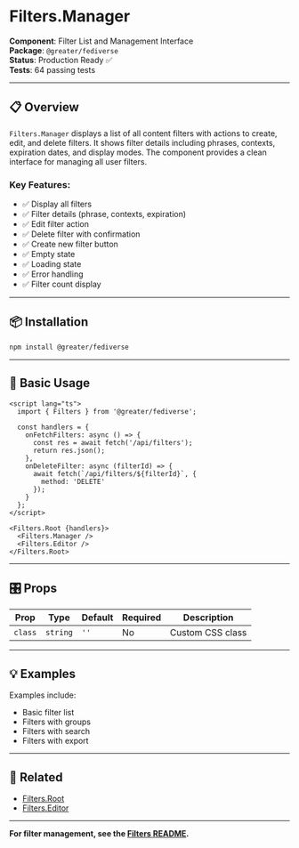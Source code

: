 # Filters.Manager

**Component**: Filter List and Management Interface  
**Package**: `@greater/fediverse`  
**Status**: Production Ready ✅  
**Tests**: 64 passing tests

---

## 📋 Overview

`Filters.Manager` displays a list of all content filters with actions to create, edit, and delete filters. It shows filter details including phrases, contexts, expiration dates, and display modes. The component provides a clean interface for managing all user filters.

### **Key Features**:
- ✅ Display all filters
- ✅ Filter details (phrase, contexts, expiration)
- ✅ Edit filter action
- ✅ Delete filter with confirmation
- ✅ Create new filter button
- ✅ Empty state
- ✅ Loading state
- ✅ Error handling
- ✅ Filter count display

---

## 📦 Installation

```bash
npm install @greater/fediverse
```

---

## 🚀 Basic Usage

```svelte
<script lang="ts">
  import { Filters } from '@greater/fediverse';
  
  const handlers = {
    onFetchFilters: async () => {
      const res = await fetch('/api/filters');
      return res.json();
    },
    onDeleteFilter: async (filterId) => {
      await fetch(`/api/filters/${filterId}`, {
        method: 'DELETE'
      });
    }
  };
</script>

<Filters.Root {handlers}>
  <Filters.Manager />
  <Filters.Editor />
</Filters.Root>
```

---

## 🎛️ Props

| Prop | Type | Default | Required | Description |
|------|------|---------|----------|-------------|
| `class` | `string` | `''` | No | Custom CSS class |

---

## 💡 Examples

Examples include:
- Basic filter list
- Filters with groups
- Filters with search
- Filters with export

---

## 🔗 Related

- [Filters.Root](./Root.md)
- [Filters.Editor](./Editor.md)

---

**For filter management, see the [Filters README](./README.md).**

